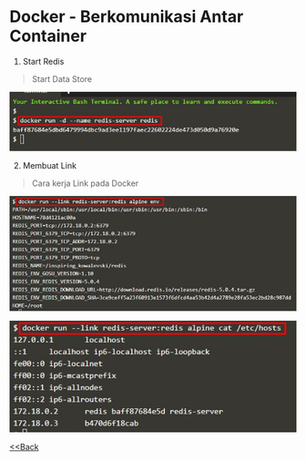 # Docker - Berkomunikasi Antar Container

1. Start Redis
> Start Data Store

![](images/1.1.jpg)

2. Membuat Link
> Cara kerja Link pada Docker
 
 ![](images/1.2.jpg)

 ![](images/1.3.jpg)

 [<<Back](README.md)